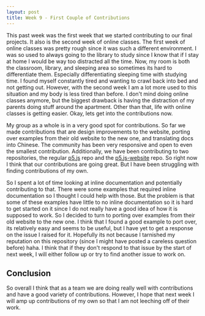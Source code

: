 ```yaml
---
layout: post
title: Week 9 - First Couple of Contributions 
---
```


This past week was the first week that we started contributing to our final projects. It also is the second week of online classes. The first week of online classes was pretty rough since it was such a different environment. I was so used to always going to the library to study since I know that if I stay at home I would be way too distracted all the time. Now, my room is both the classroom, library, and sleeping area so sometimes its hard to differentiate them. Especially differentiating sleeping time with studying time. I found myself constantly tired and wanting to crawl back into bed and not getting out. However, with the second week I am a lot more used to this situation and my body is less tired than before. I don't mind doing online classes anymore, but the biggest drawback is having the distraction of my parents doing stuff around the apartment. Other than that, life with online classes is getting easier. Okay, lets get into the contributions now. 

My group as a whole is in a very good spot for contributions. So far we made contributions that are design improvements to the website, porting over examples from their old website to the new one, and translating docs into Chinese. The community has been very responsive and open to even the smallest contribution. Additionally, we have been contributing to two repositories, the regular [p5.js](https://github.com/processing/p5.js) repo and the [p5.js-website](https://github.com/processing/p5.js-website) repo. So right now I think that our contributions are going great. But I have been struggling with finding contributions of my own. 

So I spent a lot of time looking at inline documentation and potentially contributing to that. There were some examples that required inline documentation so I thought I could help with those. But the problem is that some of these examples have little to no inline documentation so it is hard to get started on it since I do not really have a good idea of how it is supposed to work. So I decided to turn to porting over examples from their old website to the new one. I think that I found a good example to port over, its relatively easy and seems to be useful, but I have yet to get a response on the issue I raised for it. Hopefully its not because I tarnished my reputation on this repository (since I might have posted a careless question before) haha. I think that if they don't respond to that issue by the start of next week, I will either follow up or try to find another issue to work on. 

## Conclusion

So overall I think that as a team we are doing really well with contributions and have a good variety of contributions. However, I hope that next week I will amp up contributions of my own so that I am not leeching off of their work. 
